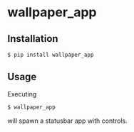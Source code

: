 # wallpaper_app


## Installation

```bash
$ pip install wallpaper_app
```


## Usage

Executing

```bash
$ wallpaper_app
```

will spawn a statusbar app with controls.
